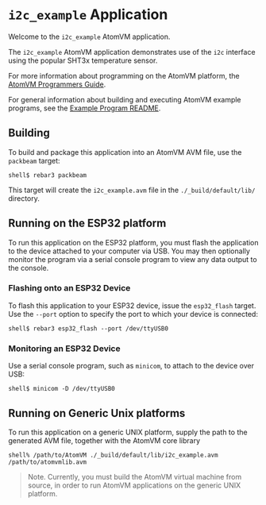 # `i2c_example` Application

Welcome to the `i2c_example` AtomVM application.

The `i2c_example` AtomVM application demonstrates use of the `i2c` interface using the popular SHT3x temperature sensor.

For more information about programming on the AtomVM platform, the [AtomVM Programmers Guide](https://doc.atomvm.net/programmers-guide.html).

For general information about building and executing AtomVM example programs, see the [Example Program README](../README.md).

## Building

To build and package this application into an AtomVM AVM file, use the `packbeam` target:

    shell$ rebar3 packbeam

This target will create the `i2c_example.avm` file in the `./_build/default/lib/` directory.

## Running on the ESP32 platform

To run this application on the ESP32 platform, you must flash the application to the device attached to your computer via USB.  You may then optionally monitor the program via a serial console program to view any data output to the console.

### Flashing onto an ESP32 Device

To flash this application to your ESP32 device, issue the `esp32_flash` target.  Use the `--port` option to specify the port to which your device is connected:

    shell$ rebar3 esp32_flash --port /dev/ttyUSB0

### Monitoring an ESP32 Device

Use a serial console program, such as `minicom`, to attach to the device over USB:

    shell$ minicom -D /dev/ttyUSB0

## Running on Generic Unix platforms

To run this application on a generic UNIX platform, supply the path to the generated AVM file, together with the AtomVM core library

    shell% /path/to/AtomVM ./_build/default/lib/i2c_example.avm /path/to/atomvmlib.avm

> Note.  Currently, you must build the AtomVM virtual machine from source, in order to run AtomVM applications on the generic UNIX platform.
